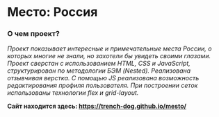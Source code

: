 # Место: Россия

### О чем проект?

_Проект показывает интересные и примечательные места России, о которых многие не знали, но захотели бы увидеть своими глазами._
_Проект сверстан с использованием HTML, CSS и JavaScript, структурирован по методологии БЭМ (Nested). Реализована отзывчивая верстка. С помощью JS реализована возможность редактирования профиля пользователя. При построении сеток использованы технологии flex и grid-layout._

**Сайт находится здесь: https://trench-dog.github.io/mesto/**
